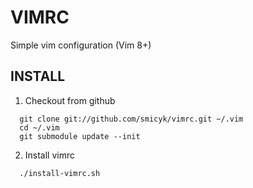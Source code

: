 # VIMRC
Simple vim configuration (Vim 8+)

## INSTALL

1. Checkout from github

 ```
   git clone git://github.com/smicyk/vimrc.git ~/.vim
   cd ~/.vim
   git submodule update --init
 ```

2. Install vimrc

 ```
   ./install-vimrc.sh
 ```
